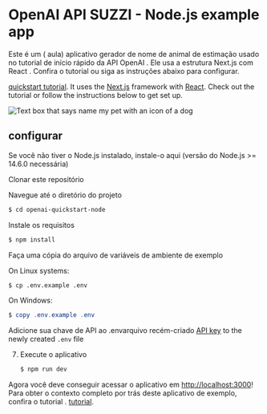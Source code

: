 # OpenAI API SUZZI  - Node.js example app

Este é um ( aula) aplicativo gerador de nome de animal de estimação usado no tutorial de início rápido da API OpenAI . 
Ele usa a estrutura Next.js com React . 
Confira o tutorial ou siga as instruções abaixo para configurar.



[quickstart tutorial](https://platform.openai.com/docs/quickstart). It uses the [Next.js](https://nextjs.org/) framework with [React](https://reactjs.org/). Check out the tutorial or follow the instructions below to get set up.

![Text box that says name my pet with an icon of a dog](https://user-images.githubusercontent.com/10623307/213887080-b2bc4645-7fdb-4dbd-ae42-efce00d0dc29.png)


## configurar 

Se você não tiver o Node.js instalado, instale-o aqui (versão do Node.js >= 14.6.0 necessária)

Clonar este repositório

Navegue até o diretório do projeto

   ```bash
   $ cd openai-quickstart-node
   ```

Instale os requisitos

   ```bash
   $ npm install
   ```

Faça uma cópia do arquivo de variáveis ​​de ambiente de exemplo

   On Linux systems: 
   ```bash
   $ cp .env.example .env
   ```
   On Windows:
   ```powershell
   $ copy .env.example .env
   ```
Adicione sua chave de API ao .envarquivo recém-criado [API key](https://platform.openai.com/account/api-keys) to the newly created `.env` file

7. Execute o aplicativo

   ```bash
   $ npm run dev
   ```

Agora você deve conseguir acessar o aplicativo em [http://localhost:3000](http://localhost:3000)! Para obter o contexto completo por trás deste aplicativo de exemplo, confira o tutorial .  [tutorial](https://platform.openai.com/docs/quickstart).

